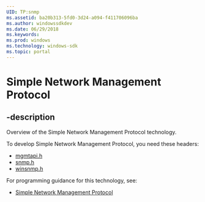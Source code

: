 ```yaml
---
UID: TP:snmp
ms.assetid: ba20b313-5fd0-3d24-a094-f411706096ba
ms.author: windowssdkdev
ms.date: 06/29/2018
ms.keywords: 
ms.prod: windows
ms.technology: windows-sdk
ms.topic: portal
---
```


# Simple Network Management Protocol

## -description

Overview of the Simple Network Management Protocol technology.

To develop Simple Network Management Protocol, you need these headers:

 * [mgmtapi.h](../mgmtapi/index.md)
 * [snmp.h](../snmp/index.md)
 * [winsnmp.h](../winsnmp/index.md)

For programming guidance for this technology, see:
* [Simple Network Management Protocol](/windows/desktop/snmp)

